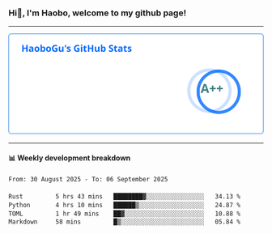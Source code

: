 <!--<h2 align="center"> Hi👋, I'm Haobo, welcome to my github page! </h2>-->
### Hi👋, I'm Haobo, welcome to my github page!
-------

<img href="https://github.com/HaoboGu" src="assets/stats.svg" alt="github stats" /> 

-------

#### 📊 **Weekly development breakdown**
<!--START_SECTION:waka-->

```txt
From: 30 August 2025 - To: 06 September 2025

Rust         5 hrs 43 mins   ████████▓░░░░░░░░░░░░░░░░   34.13 %
Python       4 hrs 10 mins   ██████▒░░░░░░░░░░░░░░░░░░   24.87 %
TOML         1 hr 49 mins    ██▓░░░░░░░░░░░░░░░░░░░░░░   10.88 %
Markdown     58 mins         █▒░░░░░░░░░░░░░░░░░░░░░░░   05.84 %
```

<!--END_SECTION:waka-->
<!--
backup url: https://github-readme-status-dusky-ten.vercel.app/api?username=HaoboGu&count_private=true&show_icons=true&theme=transparent&border_color=2f80ed
-->
<!--
**HaoboGu/HaoboGu** is a ✨ _special_ ✨ repository because its `README.md` (this file) appears on your GitHub profile.

Here are some ideas to get you started:

- 🔭 I’m currently working on AI-assisted programming tools
- 🌱 I’m currently learning ...
- 👯 I’m looking to collaborate on ...
- 🤔 I’m looking for help with ...
- 💬 Ask me about ...
- 📫 How to reach me: ...
- 😄 Pronouns: ...
- ⚡ Fun fact: ...
-->
